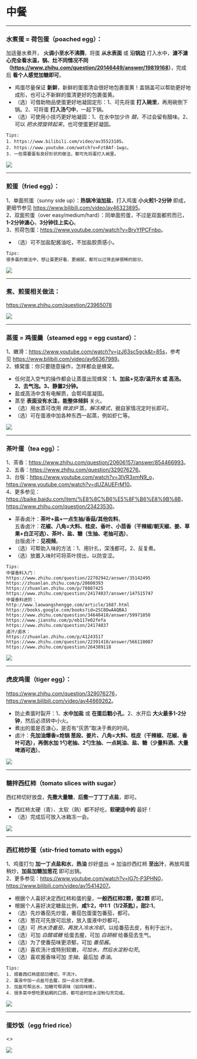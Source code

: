 # 中餐

---

### 水煮蛋 = 荷包蛋（poached egg）：

加适量水煮开，&nbsp;**火调小至水不沸腾**，将蛋&nbsp;**从水表面**&nbsp;或&nbsp;**沿锅边**&nbsp;打入水中，**溏不溏心完全看水温，锅、灶不同情况不同（<https://www.zhihu.com/question/20146449/answer/19819168>）**，完成后&nbsp;**看个人感觉加糖即可**。

- 鸡蛋尽量保证&nbsp;**新鲜**，新鲜的蛋蛋清会很好地包裹蛋黄！盖锅盖可以帮助更好地成形，也可让不新鲜的蛋清更好的包裹蛋黄。
- （选）可借助物品使蛋更好地凝固定形：1、可先将蛋&nbsp;**打入碗里**，再用碗倒下锅。2、可将蛋&nbsp;**打入汤勺中**，一起下锅。
- （选）可使用小技巧更好地凝固：1、在水中加少许&nbsp;*醋*，不过会留有醋味。2、可以&nbsp;*把水搅旋转起来*，也可使蛋更好凝固。

```
Tips:
1. https://www.bilibili.com/video/av35523105。
2. https://www.youtube.com/watch?v=FztBAf-1wgc。
3. 一些需要蛋有良好形状的做法，都可先将蛋打入碗里。
```

![](./pictures/poached_egg.jpeg)

---

### 煎蛋（fried egg）：

1、单面煎蛋（sunny side up）：**热锅冷油加盐**，打入鸡蛋&nbsp;**小火煎1-2分钟**&nbsp;即成，更细节参见&nbsp;<https://www.bilibili.com/video/av46323895>。  
2、双面煎蛋（over easy/medium/hard）：同单面煎蛋，不过是双面都煎而已，**1-2分钟溏心**，**3分钟往上实心**。  
3、煎荷包蛋：<https://www.youtube.com/watch?v=BryYfPCFnbo>。

- （选）可不加盐配酱油吃，不加盐胶质感小。

```
Tips:
很多蛋的做法中，想让蛋更好看、更细腻，都可以过筛去掉很稀的部分。
```

![](./pictures/fried_egg.jpeg)

---

### 煮、煎蛋相关做法：

<https://www.zhihu.com/question/23965078>

![](./pictures/egg_relatedworks.jpeg)

---

### 蒸蛋 = 鸡蛋羹（steamed egg = egg custard）：

1、嫩滑：<https://www.youtube.com/watch?v=jzJ63sc5gck&t=85s>，参考见&nbsp;<https://www.bilibili.com/video/av66367989>。  
2、蜂窝蛋：你只要随意操作，怎样都会是蜂窝。

- 任何混入空气的操作都会让蒸蛋出现蜂窝：**1、加盐+兑凉/温开水 或 高汤。2、去气泡。3、静置2分钟。**
- 盐或高汤中含有电解质，会帮鸡蛋凝固。
- 蒸至&nbsp;**表面没有水洼，能整体倾斜**&nbsp;关火。
- （选）用水蒸可改用&nbsp;*微波炉*&nbsp;蒸，*解冻模式*，据自家情况定时长即可。
- （选）可在蛋液中加各种东西一起蒸，例如虾仁等。 

![](./pictures/steamed_egg.jpeg)

---

### 茶叶蛋（tea egg）：

1、茶香：<https://www.zhihu.com/question/20606157/answer/854466993>。  
2、五香：<https://www.zhihu.com/question/329076276>。  
3、台版：<https://www.youtube.com/watch?v=3IVR3xmN9_o>，<https://www.youtube.com/watch?v=dUZAUEFrM10>。  
4、更多参见：<https://baike.baidu.com/item/%E8%8C%B6%E5%8F%B6%E8%9B%8B>，<https://www.zhihu.com/question/23423530>。

- 茶香卤汁：**茶叶+盐+一点生抽/香菇/其他佐料**。  
  五香卤汁：**花椒、八角=大料、桂皮、香叶、小茴香（干辣椒/朝天椒、姜、草果+白芷可选）、茶叶、盐、糖（生抽、老抽可选）**。  
  台版卤汁：**见视频**。
- （选）可帮助入味的方法：1、用针扎，深浅都可。2、反复煮。
- （选）放置入味时可将茶叶捞出，以防变涩。

```
Tips:
中餐香料入门：
https://www.zhihu.com/question/22702942/answer/35142495
https://zhuanlan.zhihu.com/p/20600393
https://zhuanlan.zhihu.com/p/78887425
https://www.zhihu.com/question/24174837/answer/147515747
中餐香料进阶：
http://www.laowangshengge.com/article/1687.html
https://books.google.com/books?id=2SC8DwAAQBAJ
https://www.zhihu.com/question/34640410/answer/59971050
https://www.jianshu.com/p/eb117e02fefa
https://www.zhihu.com/question/24174837
卤汁/卤水：
https://zhuanlan.zhihu.com/p/41243517
https://www.zhihu.com/question/22391410/answer/566110087
https://www.zhihu.com/question/264389118
```

![](./pictures/tea_egg.jpeg)

---

### 虎皮鸡蛋（tiger egg）：

<https://www.zhihu.com/question/329076276>，<https://www.bilibili.com/video/av44669262>。

- 防止煮蛋时裂开：1、**水中加盐**&nbsp;或&nbsp;**在蛋后戳小孔**。2、水开后&nbsp;**大火最多1-2分钟**，然后必须转中小火。
- 煮出的蛋是否溏心，是否有“灰质”取决于煮的时间。
- 卤汁：**先加油爆香=炝锅&nbsp;葱段、姜片、八角=大料、桂皮（干辣椒、花椒、香叶可选），再倒水加&nbsp;1勺老抽、2勺生抽、一点耗油、盐、糖（少量料酒、大量啤酒可选）**。

![](./pictures/tiger_egg.jpeg)

---

### 糖拌西红柿（tomato slices with sugar）

西红柿切好放盘，**先撒大量糖**，**后撒一丁丁丁点盐**，即可。

- 西红柿太硬（青）、太软（熟）都不好吃，**软硬适中的**&nbsp;最好！
- （选）完成后可放入冰箱冻一会。

![](./pictures/tomato_slices_with_sugar.jpeg)

---

### 西红柿炒蛋（stir-fried tomato with eggs）

1、鸡蛋打匀&nbsp;**加一丁点盐和水**，**热油**&nbsp;炒好盛出&nbsp;->&nbsp;加油炒西红柿&nbsp;**至出汁**，再放鸡蛋稍炒，**加盐加糖加葱花**&nbsp;即可出锅。  
2、更多参见：<https://www.youtube.com/watch?v=IG7t-P3PHN0>，<https://www.bilibili.com/video/av15414207>。

- 根据个人喜好决定西红柿和蛋的量，**一般西红柿2颗，蛋2颗**&nbsp;即可。
- 根据个人喜好决定糖盐比例，**咸1:2，中1:1（1/2茶匙），甜2:1**。
- （选）先炒番茄先炒蛋，番茄包蛋蛋包番茄，都可。
- （选）葱花可先放可后放，放入蛋液中炒都可。
- （选）可&nbsp;*热水烫番茄，再放入冷水冷却*，以给番茄去皮，有利于出汁。
- （选）可加&nbsp;*白醋或糖*&nbsp;给蛋去腥，可加&nbsp;*白胡椒*&nbsp;给番茄去生气。
- （选）为了使番茄味更浓郁，可加&nbsp;*番茄酱*。
- （选）喜欢汤汁或特别软嫩，*可加水，然后水淀粉勾芡*。
- （选）喜欢酱香味可加&nbsp;*生抽*，最后加&nbsp;*香油*。

```
Tips:
1. 顺着西红柿底部凹槽切，不流汁。
2. 蛋液中加一点盐可去腥，加一点水可更嫩。
3. 加盐可帮出水，加糖可帮调味（如同味精）。
4. 很多菜中想吃更粘稠的口感，都可适时加水淀粉勾芡完成。
```

![](./pictures/stir-fried_tomato_with_eggs.jpeg)

---

### 蛋炒饭（egg fried rice）

<>

![](./pictures/egg_fried_rice.jpeg)

